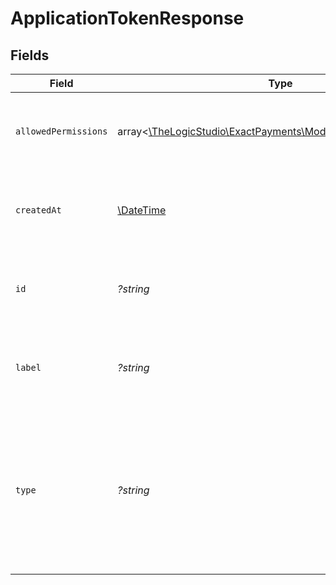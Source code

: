 # ApplicationTokenResponse


## Fields

| Field                                                                                                                                                                       | Type                                                                                                                                                                        | Required                                                                                                                                                                    | Description                                                                                                                                                                 | Example                                                                                                                                                                     |
| --------------------------------------------------------------------------------------------------------------------------------------------------------------------------- | --------------------------------------------------------------------------------------------------------------------------------------------------------------------------- | --------------------------------------------------------------------------------------------------------------------------------------------------------------------------- | --------------------------------------------------------------------------------------------------------------------------------------------------------------------------- | --------------------------------------------------------------------------------------------------------------------------------------------------------------------------- |
| `allowedPermissions`                                                                                                                                                        | array<[\TheLogicStudio\ExactPayments\Models\Shared\Permissions](../../Models/Shared/Permissions.md)>                                                                        | :heavy_minus_sign:                                                                                                                                                          | Operations that can be performed with the Application Tokens.                                                                                                               | ["charges.create"]                                                                                                                                                          |
| `createdAt`                                                                                                                                                                 | [\DateTime](https://www.php.net/manual/en/class.datetime.php)                                                                                                               | :heavy_minus_sign:                                                                                                                                                          | The date and time when the Application Token was created.                                                                                                                   | 2022-01-24T15:05:18.262Z                                                                                                                                                    |
| `id`                                                                                                                                                                        | *?string*                                                                                                                                                                   | :heavy_minus_sign:                                                                                                                                                          | Application Token identifier in Exact Payments system.                                                                                                                      | 64b6d9ad24f5773308785e70                                                                                                                                                    |
| `label`                                                                                                                                                                     | *?string*                                                                                                                                                                   | :heavy_minus_sign:                                                                                                                                                          | Free text to quickly identify the created Application Token.                                                                                                                | Transactions Application Token                                                                                                                                              |
| `type`                                                                                                                                                                      | *?string*                                                                                                                                                                   | :heavy_minus_sign:                                                                                                                                                          | Determines the type of the token. This endpoint only retrieves Application Tokens. For more details, check our [guide](https://developer.exactpay.com/docs/Authentication). | application                                                                                                                                                                 |